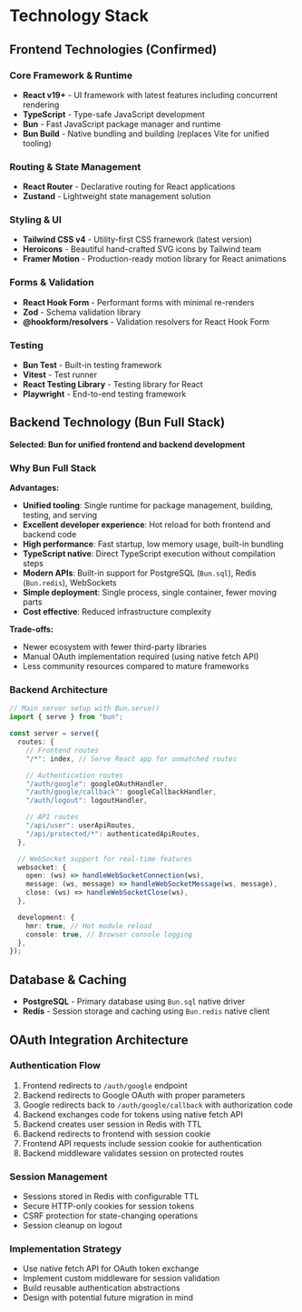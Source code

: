 # Technology Stack

## Frontend Technologies (Confirmed)

### Core Framework & Runtime

- **React v19+** - UI framework with latest features including concurrent rendering
- **TypeScript** - Type-safe JavaScript development
- **Bun** - Fast JavaScript package manager and runtime
- **Bun Build** - Native bundling and building (replaces Vite for unified tooling)

### Routing & State Management

- **React Router** - Declarative routing for React applications
- **Zustand** - Lightweight state management solution

### Styling & UI

- **Tailwind CSS v4** - Utility-first CSS framework (latest version)
- **Heroicons** - Beautiful hand-crafted SVG icons by Tailwind team
- **Framer Motion** - Production-ready motion library for React animations

### Forms & Validation

- **React Hook Form** - Performant forms with minimal re-renders
- **Zod** - Schema validation library
- **@hookform/resolvers** - Validation resolvers for React Hook Form

### Testing

- **Bun Test** - Built-in testing framework
- **Vitest** - Test runner
- **React Testing Library** - Testing library for React
- **Playwright** - End-to-end testing framework

## Backend Technology (Bun Full Stack)

**Selected: Bun for unified frontend and backend development**

### Why Bun Full Stack

**Advantages:**

- **Unified tooling**: Single runtime for package management, building, testing, and serving
- **Excellent developer experience**: Hot reload for both frontend and backend code
- **High performance**: Fast startup, low memory usage, built-in bundling
- **TypeScript native**: Direct TypeScript execution without compilation steps
- **Modern APIs**: Built-in support for PostgreSQL (`Bun.sql`), Redis (`Bun.redis`), WebSockets
- **Simple deployment**: Single process, single container, fewer moving parts
- **Cost effective**: Reduced infrastructure complexity

**Trade-offs:**

- Newer ecosystem with fewer third-party libraries
- Manual OAuth implementation required (using native fetch API)
- Less community resources compared to mature frameworks

### Backend Architecture

```typescript
// Main server setup with Bun.serve()
import { serve } from "bun";

const server = serve({
  routes: {
    // Frontend routes
    "/*": index, // Serve React app for unmatched routes

    // Authentication routes
    "/auth/google": googleOAuthHandler,
    "/auth/google/callback": googleCallbackHandler,
    "/auth/logout": logoutHandler,

    // API routes
    "/api/user": userApiRoutes,
    "/api/protected/*": authenticatedApiRoutes,
  },

  // WebSocket support for real-time features
  websocket: {
    open: (ws) => handleWebSocketConnection(ws),
    message: (ws, message) => handleWebSocketMessage(ws, message),
    close: (ws) => handleWebSocketClose(ws),
  },

  development: {
    hmr: true, // Hot module reload
    console: true, // Browser console logging
  },
});
```

## Database & Caching

- **PostgreSQL** - Primary database using `Bun.sql` native driver
- **Redis** - Session storage and caching using `Bun.redis` native client

## OAuth Integration Architecture

### Authentication Flow

1. Frontend redirects to `/auth/google` endpoint
2. Backend redirects to Google OAuth with proper parameters
3. Google redirects back to `/auth/google/callback` with authorization code
4. Backend exchanges code for tokens using native fetch API
5. Backend creates user session in Redis with TTL
6. Backend redirects to frontend with session cookie
7. Frontend API requests include session cookie for authentication
8. Backend middleware validates session on protected routes

### Session Management

- Sessions stored in Redis with configurable TTL
- Secure HTTP-only cookies for session tokens
- CSRF protection for state-changing operations
- Session cleanup on logout

### Implementation Strategy

- Use native fetch API for OAuth token exchange
- Implement custom middleware for session validation
- Build reusable authentication abstractions
- Design with potential future migration in mind
